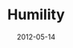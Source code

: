 ---
layout: media
category: media
series: "James: Putting Your Faith to Work"
title: "Humility"
date: 2012-05-14
description: "Brian Tome talks about the practical things that humble people do, and how we can integrate those things into our lives."
video: "https://s3.amazonaws.com/crossroadsvideomessages/james_04.mp4"
video-poster: "https://www.crossroads.net/uploadedfiles/james_04_still.jpg"
---